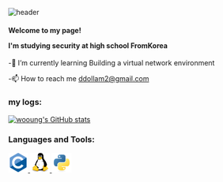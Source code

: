 ![header](https://capsule-render.vercel.app/api?type=venom&color=4DD6D3&text=%20Gunwoo%20GitHub%20👋&animation=twinkling&fontSize=50&fontAlignY=40&fontAlign=50&height=200&fontColor=000000)

<h4 align="left">Welcome to my page!
 
I'm studying security at high school FromKorea</h4>
-📖 I’m currently learning Building a virtual network environment

-📫 How to reach me ddollam2@gmail.com

<h3 align="left">my logs:</h3>
 
[![wooung's GitHub stats](https://github-readme-stats.vercel.app/api?username=gunwoo105&include_all_commits=true&theme=nord&hide_border=true&count_private=true)](https://github.com/jiholee0/github-readme-stats)
<p align="left">
</p>

<p align="left">
</p>

<h3 align="left">Languages and Tools:</h3>
<p align="left"> <a href="https://www.cprogramming.com/" target="_blank" rel="noreferrer"> <img src="https://raw.githubusercontent.com/devicons/devicon/master/icons/c/c-original.svg" alt="c" width="40" height="40"/> </a> <a href="https://www.linux.org/" target="_blank" rel="noreferrer"> <img src="https://raw.githubusercontent.com/devicons/devicon/master/icons/linux/linux-original.svg" alt="linux" width="40" height="40"/> </a> <a href="https://www.python.org/" target="_blank" rel="noreferrer"> <img src="https://raw.githubusercontent.com/devicons/devicon/master/icons/python/python-original.svg" alt="python" width="40" height="40"/> </a> </p> 
